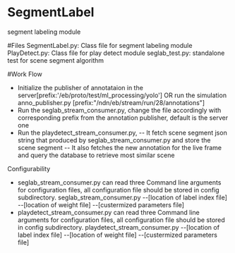 # SegmentLabel
segment labeling module

#Files
SegmentLabel.py: Class file for segment labeling module 
PlayDetect.py: Class file for play detect module
seglab_test.py: standalone test for scene segment algorithm

#Work Flow
- Initialize the publisher of annotataion in the server[prefix:'/eb/proto/test/ml_processing/yolo'] OR run the simulation anno_publisher.py [prefix:"/ndn/eb/stream/run/28/annotations"]
- Run the seglab_stream_consumer.py, change the file accordingly with corresponding prefix from the annotation publisher, default is the server one
- Run the playdetect_stream_consumer.py, 
 -- It fetch scene segment json string that produced by seglab_stream_consumer.py and store the scene segment
 -- It also fetches the new annotation for the live frame and query the database to retrieve most similar scene


Configurability
- seglab_stream_consumer.py can read three Command line arguments for configuration files, all configuration file should be stored in config subdirectory.
  seglab_stream_consumer.py --[location of label index file] --[location of weight file] --[custermized parameters file]
- playdetect_stream_consumer.py can read three Command line arguments for configuration files, all configuration file should be stored in config subdirectory.
  playdetect_stream_consumer.py --[location of label index file] --[location of weight file] --[custermized parameters file]
  
  
  
